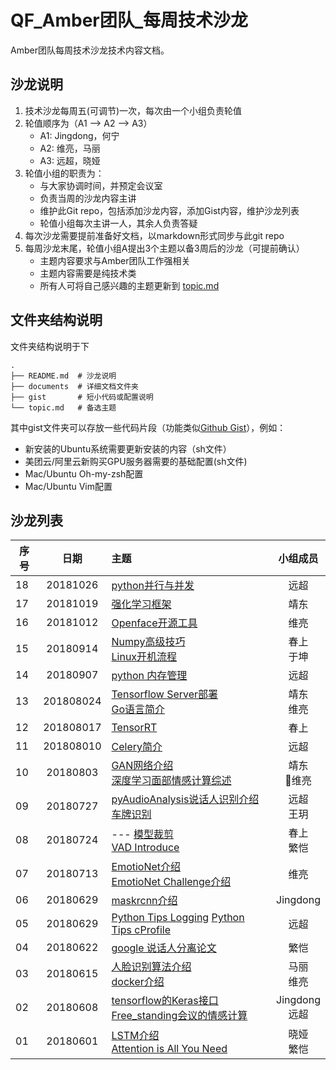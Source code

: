 # QF_Amber团队_每周技术沙龙


Amber团队每周技术沙龙技术内容文档。
## 沙龙说明
1. 技术沙龙每周五(可调节)一次，每次由一个小组负责轮值
2. 轮值顺序为（A1 --> A2 --> A3）
    - A1: Jingdong，何宁
    - A2: 维亮，马丽
    - A3: 远超，晓娅
3. 轮值小组的职责为：
    - 与大家协调时间，并预定会议室
    - 负责当周的沙龙内容主讲
    - 维护此Git repo，包括添加沙龙内容，添加Gist内容，维护沙龙列表
    - 轮值小组每次主讲一人，其余人负责答疑
4. 每次沙龙需要提前准备好文档，以markdown形式同步与此git repo
5. 每周沙龙末尾，轮值小组A提出3个主题以备3周后的沙龙（可提前确认）
    - 主题内容要求与Amber团队工作强相关
    - 主题内容需要是纯技术类
    - 所有人可将自己感兴趣的主题更新到 [topic.md](https://github.com/duyuanchao/QF_Amber_TechWeekly/blob/master/topic.md)

## 文件夹结构说明
文件夹结构说明于下
```
.
├── README.md  # 沙龙说明
├── documents  # 详细文档文件夹
├── gist       # 短小代码或配置说明
└── topic.md   # 备选主题
```
其中gist文件夹可以存放一些代码片段（功能类似[Github Gist](https://gist.github.com/)），例如：
- 新安装的Ubuntu系统需要更新安装的内容（sh文件）
- 美团云/阿里云新购买GPU服务器需要的基础配置(sh文件)
- Mac/Ubuntu Oh-my-zsh配置
- Mac/Ubuntu Vim配置

## 沙龙列表

| 序号 | 日期 | 主题 | 小组成员 |
| - | :-: |:- | :-: |
| 18 |20181026|[ python并行与并发 ](https://github.com/qingfan-amber/weekly-tech-salon/blob/master/documents/) | 远超 |
| 17 |20181019|[ 强化学习框架 ](https://github.com/qingfan-amber/weekly-tech-salon/blob/master/documents/) | 靖东 |
| 16 |20181012|[ Openface开源工具 ](https://github.com/qingfan-amber/weekly-tech-salon/blob/master/documents/Openface%20%E5%BC%80%E6%BA%90%E5%B7%A5%E5%85%B7%E6%95%B4%E7%90%86.pdf/) | 维亮 |
| 15 |20180914|[Numpy高级技巧](https://github.com/qingfan-amber/weekly-tech-salon/blob/master/documents/)<br>[Linux开机流程](https://github.com/qingfan-amber/weekly-tech-salon/blob/master/documents/) | 春上<br>于坤 |
| 14 |20180907|[python 内存管理](https://github.com/qingfan-amber/weekly-tech-salon/blob/master/documents/python_memory_control.md) | 远超 |
| 13 |201808024|[Tensorflow Server部署](https://github.com/qingfan-amber/weekly-tech-salon/blob/master/documents/Tensorflow%20Server%E9%83%A8%E7%BD%B2.pdf)<br>[Go语言简介](https://github.com/qingfan-amber/weekly-tech-salon/blob/master/documents/Go%E8%AF%AD%E8%A8%80%E7%BC%96%E7%A8%8B.pdf) | 靖东<br>维亮 |
| 12 |201808017|[TensorRT](https://github.com/qingfan-amber/weekly-tech-salon/) | 春上 |
| 11 |201808010|[Celery简介](https://github.com/qingfan-amber/weekly-tech-salon/blob/master/documents/celery_intro.md) | 远超 |
| 10 |20180803|[GAN网络介绍](https://github.com/qingfan-amber/weekly-tech-salon/blob/master/documents/GAN.pdf)<br>[深度学习面部情感计算综述](https://github.com/qingfan-amber/weekly-tech-salon/blob/master/documents/Deep%20Facial%20Expression%20Recognition-%20A%20Survey.pdf) | 靖东<br>维亮 |
| 09 |20180727|[pyAudioAnalysis说话人识别介绍](https://github.com/qingfan-amber/weekly-tech-salon/blob/master/documents/pyAudioAnalysis_speaker_diarization.md)<br>[车牌识别](https://github.com/qingfan-amber/weekly-tech-salon/blob/master/documents/car_recognition.pdf) | 远超<br>王玥 |
| 08 |20180724|--- [模型裁剪](https://github.com/qingfan-amber/weekly-tech-salon/blob/master/documents/Pruning%20Introduction.pdf)<br>[VAD Introduce](https://github.com/qingfan-amber/weekly-tech-salon/blob/master/documents/introduction_of_VAD.pdf)| 春上<br>繁恺 |
| 07 |20180713|[EmotioNet介绍](https://github.com/qingfan-amber/weekly-tech-salon/blob/master/documents/EmotioNet.pdf) <br>[EmotioNet Challenge介绍](https://github.com/qingfan-amber/weekly-tech-salon/blob/master/documents/EmotioNet%20Challenge.pdf) | 维亮 |
| 06 |20180629|[maskrcnn介绍](https://github.com/qingfan-amber/weekly-tech-salon/blob/master/documents/mask.pdf) | Jingdong |
| 05 |20180629|[Python Tips Logging](https://github.com/qingfan-amber/weekly-tech-salon/blob/master/documents/python_tips_logging.md) [Python Tips cProfile](https://github.com/qingfan-amber/weekly-tech-salon/blob/master/documents/python_tips_cprofile.ipynb)  | 远超 |
| 04 |20180622|[google 说话人分离论文](https://github.com/qingfan-amber/weekly-tech-salon/blob/master/documents/%E3%80%8C%E9%B8%A1%E5%B0%BE%E9%85%92%E4%BC%9A%E6%95%88%E5%BA%94%E3%80%8D%EF%BC%9A%E4%B8%80%E4%B8%AA%E9%9F%B3%E9%A2%91-%E8%A7%86%E8%A7%89%E8%AF%AD%E9%9F%B3%E5%88%86%E7%A6%BB%E6%A8%A1%E5%9E%8B.pdf)  | 繁恺 |
| 03 |20180615|[人脸识别算法介绍](https://github.com/qingfan-amber/weekly-tech-salon/blob/master/documents/ArcFace%E8%AE%BA%E6%96%87.pdf) <br>[docker介绍](https://github.com/qingfan-amber/weekly-tech-salon/blob/master/documents/Docker%E6%80%BB%E7%BB%93.md) | 马丽 <br> 维亮 |
| 02 | 20180608|[tensorflow的Keras接口](https://github.com/qingfan-amber/weekly-tech-salon/blob/master/documents/keras-JD.pdf)<br> [Free_standing会议的情感计算](https://github.com/qingfan-amber/weekly-tech-salon/blob/master/documents/affective_free_standing_conversation.md)| Jingdong <br> 远超 |
| 01 | 20180601|[LSTM介绍](https://github.com/qingfan-amber/weekly-tech-salon/blob/master/documents/lstm-understanding-applications.pdf)<br> [Attention is All You Need](https://github.com/qingfan-amber/weekly-tech-salon/blob/master/documents/attention%20is%20all%20you%20need.md)| 晓娅 <br> 繁恺 |
